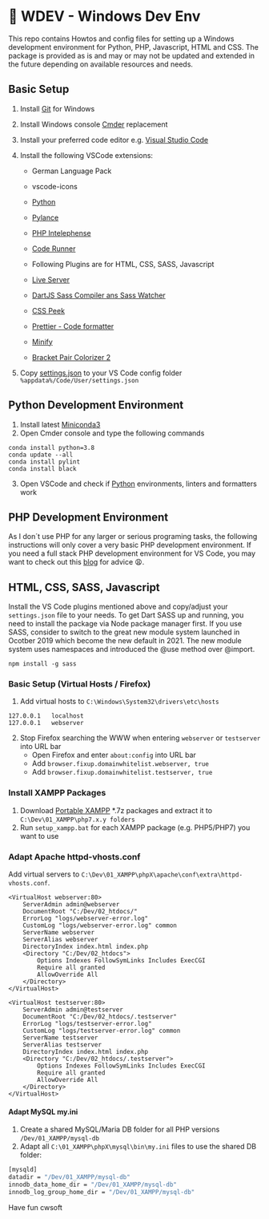 # 👀 WDEV - Windows Dev Env

This repo contains Howtos and config files for setting up a Windows development environment for Python, PHP, Javascript, HTML and CSS. The package is provided as is and may or may not be updated and extended in the future depending on available resources and needs.

## Basic Setup

1.  Install [Git](https://git-scm.com/download/win) for Windows
2.  Install Windows console [Cmder](https://cmder.net/) replacement
3.  Install your preferred code editor e.g. [Visual Studio Code](https://code.visualstudio.com/)
4.  Install the following VSCode extensions:

    - German Language Pack
    - vscode-icons
    - [Python](https://github.com/Microsoft/vscode-python)
    - [Pylance](https://github.com/microsoft/pylance-release)
    - [PHP Intelephense](https://github.com/bmewburn/vscode-intelephense)
    - [Code Runner](https://github.com/formulahendry/vscode-code-runner)

    - Following Plugins are for HTML, CSS, SASS, Javascript
    - [Live Server](https://github.com/ritwickdey/vscode-live-server)
    - [DartJS Sass Compiler ans Sass Watcher](https://github.com/codelios/vscode-dartsass)
    - [CSS Peek](https://github.com/pranaygp/vscode-css-peek)
    - [Prettier - Code formatter](https://github.com/prettier/prettier-vscode)
    - [Minify](https://github.com/HookyQR/VSCodeMinify)
    - [Bracket Pair Colorizer 2](https://github.com/CoenraadS/Bracket-Pair-Colorizer-2)

5.  Copy [settings.json](vscode/settings.json) to your VS Code config folder `%appdata%/Code/User/settings.json`

## Python Development Environment

1.  Install latest [Miniconda3](https://docs.conda.io/en/latest/miniconda.html)
2.  Open Cmder console and type the following commands

```
conda install python=3.8
conda update --all
conda install pylint
conda install black
```

3. Open VSCode and check if [Python](https://code.visualstudio.com/docs/python/python-tutorial) environments, linters and formatters work

## PHP Development Environment

As I don´t use PHP for any larger or serious programing tasks, the following instructions will only cover a very basic PHP development environment. If you need a full stack PHP development environment for VS Code, you may want to check out this [blog](https://blog.theodo.com/2019/07/vscode-php-development/) for advice 😩.

## HTML, CSS, SASS, Javascript

Install the VS Code plugins mentioned above and copy/adjust your `settings.json` file to your needs. To get Dart SASS up and running, you need to install the package via Node package manager first. If you use SASS, consider to switch to the great new module system launched in Ocotber 2019 which become the new default in 2021. The new module system uses namespaces and introduced the @use method over @import.

```
npm install -g sass
```

### Basic Setup (Virtual Hosts / Firefox)

1.  Add virtual hosts to `C:\Windows\System32\drivers\etc\hosts`

```
127.0.0.1	localhost
127.0.0.1	webserver
```

2.  Stop Firefox searching the WWW when entering `webserver` or `testserver` into URL bar
    - Open Firefox and enter `about:config` into URL bar
    - Add `browser.fixup.domainwhitelist.webserver, true`
    - Add `browser.fixup.domainwhitelist.testserver, true`

### Install XAMPP Packages

1.  Download [Portable XAMPP](https://sourceforge.net/projects/xampp/files/) \*.7z packages and extract it to `C:\Dev\01_XAMPP\php7.x.y folders`
2.  Run `setup_xampp.bat` for each XAMPP package (e.g. PHP5/PHP7) you want to use

### Adapt Apache httpd-vhosts.conf

Add virtual servers to `C:\Dev\01_XAMPP\phpX\apache\conf\extra\httpd-vhosts.conf`.

```
<VirtualHost webserver:80>
	ServerAdmin admin@webserver
	DocumentRoot "C:/Dev/02_htdocs/"
	ErrorLog "logs/webserver-error.log"
	CustomLog "logs/webserver-error.log" common
	ServerName webserver
	ServerAlias webserver
	DirectoryIndex index.html index.php
	<Directory "C:/Dev/02_htdocs">
		Options Indexes FollowSymLinks Includes ExecCGI
		Require all granted
		AllowOverride All
	</Directory>
</VirtualHost>

<VirtualHost testserver:80>
	ServerAdmin admin@testserver
	DocumentRoot "C:/Dev/02_htdocs/.testserver"
	ErrorLog "logs/testserver-error.log"
	CustomLog "logs/testserver-error.log" common
	ServerName testserver
	ServerAlias testserver
	DirectoryIndex index.html index.php
	<Directory "C:/Dev/02_htdocs/.testserver">
		Options Indexes FollowSymLinks Includes ExecCGI
		Require all granted
		AllowOverride All
	</Directory>
</VirtualHost>
```

#### Adapt MySQL my.ini

1. Create a shared MySQL/Maria DB folder for all PHP versions `/Dev/01_XAMPP/mysql-db`
2. Adapt all `C:\01_XAMPP\phpX\mysql\bin\my.ini` files to use the shared DB folder:

```bash
[mysqld]
datadir = "/Dev/01_XAMPP/mysql-db"
innodb_data_home_dir = "/Dev/01_XAMPP/mysql-db"
innodb_log_group_home_dir = "/Dev/01_XAMPP/mysql-db"
```

Have fun
cwsoft
